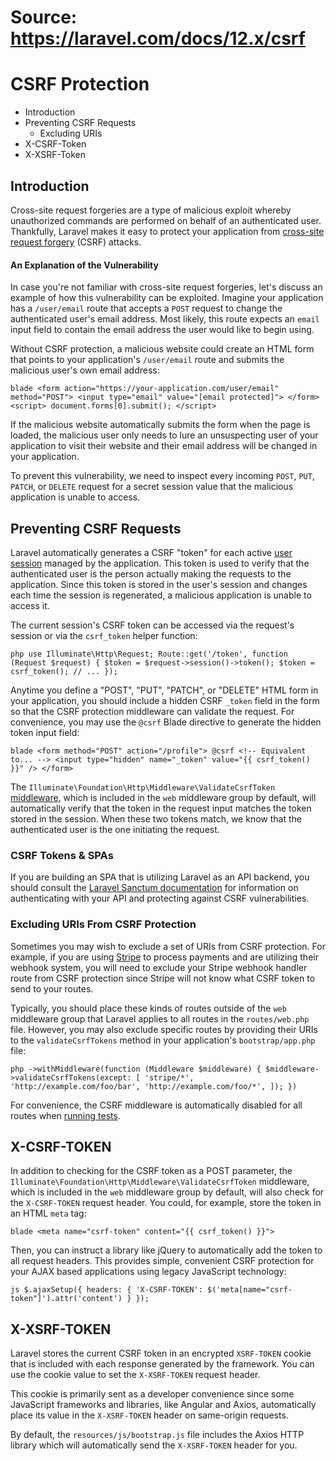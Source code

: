 # Source: https://laravel.com/docs/12.x/csrf

# CSRF Protection

  * Introduction
  * Preventing CSRF Requests
    * Excluding URIs
  * X-CSRF-Token
  * X-XSRF-Token



## Introduction

Cross-site request forgeries are a type of malicious exploit whereby unauthorized commands are performed on behalf of an authenticated user. Thankfully, Laravel makes it easy to protect your application from [cross-site request forgery](https://en.wikipedia.org/wiki/Cross-site_request_forgery) (CSRF) attacks.

#### An Explanation of the Vulnerability

In case you're not familiar with cross-site request forgeries, let's discuss an example of how this vulnerability can be exploited. Imagine your application has a `/user/email` route that accepts a `POST` request to change the authenticated user's email address. Most likely, this route expects an `email` input field to contain the email address the user would like to begin using.

Without CSRF protection, a malicious website could create an HTML form that points to your application's `/user/email` route and submits the malicious user's own email address:

```blade <form action="https://your-application.com/user/email" method="POST"> <input type="email" value="[email protected]"> </form> <script> document.forms[0].submit(); </script> ``` 

If the malicious website automatically submits the form when the page is loaded, the malicious user only needs to lure an unsuspecting user of your application to visit their website and their email address will be changed in your application.

To prevent this vulnerability, we need to inspect every incoming `POST`, `PUT`, `PATCH`, or `DELETE` request for a secret session value that the malicious application is unable to access.

## Preventing CSRF Requests

Laravel automatically generates a CSRF "token" for each active [user session](/docs/12.x/session) managed by the application. This token is used to verify that the authenticated user is the person actually making the requests to the application. Since this token is stored in the user's session and changes each time the session is regenerated, a malicious application is unable to access it.

The current session's CSRF token can be accessed via the request's session or via the `csrf_token` helper function:

```php use Illuminate\Http\Request; Route::get('/token', function (Request $request) { $token = $request->session()->token(); $token = csrf_token(); // ... }); ``` 

Anytime you define a "POST", "PUT", "PATCH", or "DELETE" HTML form in your application, you should include a hidden CSRF `_token` field in the form so that the CSRF protection middleware can validate the request. For convenience, you may use the `@csrf` Blade directive to generate the hidden token input field:

```blade <form method="POST" action="/profile"> @csrf <!-- Equivalent to... --> <input type="hidden" name="_token" value="{{ csrf_token() }}" /> </form> ``` 

The `Illuminate\Foundation\Http\Middleware\ValidateCsrfToken` [middleware](/docs/12.x/middleware), which is included in the `web` middleware group by default, will automatically verify that the token in the request input matches the token stored in the session. When these two tokens match, we know that the authenticated user is the one initiating the request.

### CSRF Tokens & SPAs

If you are building an SPA that is utilizing Laravel as an API backend, you should consult the [Laravel Sanctum documentation](/docs/12.x/sanctum) for information on authenticating with your API and protecting against CSRF vulnerabilities.

### Excluding URIs From CSRF Protection

Sometimes you may wish to exclude a set of URIs from CSRF protection. For example, if you are using [Stripe](https://stripe.com) to process payments and are utilizing their webhook system, you will need to exclude your Stripe webhook handler route from CSRF protection since Stripe will not know what CSRF token to send to your routes.

Typically, you should place these kinds of routes outside of the `web` middleware group that Laravel applies to all routes in the `routes/web.php` file. However, you may also exclude specific routes by providing their URIs to the `validateCsrfTokens` method in your application's `bootstrap/app.php` file:

```php ->withMiddleware(function (Middleware $middleware) { $middleware->validateCsrfTokens(except: [ 'stripe/*', 'http://example.com/foo/bar', 'http://example.com/foo/*', ]); }) ``` 

For convenience, the CSRF middleware is automatically disabled for all routes when [running tests](/docs/12.x/testing).

## X-CSRF-TOKEN

In addition to checking for the CSRF token as a POST parameter, the `Illuminate\Foundation\Http\Middleware\ValidateCsrfToken` middleware, which is included in the `web` middleware group by default, will also check for the `X-CSRF-TOKEN` request header. You could, for example, store the token in an HTML `meta` tag:

```blade <meta name="csrf-token" content="{{ csrf_token() }}"> ``` 

Then, you can instruct a library like jQuery to automatically add the token to all request headers. This provides simple, convenient CSRF protection for your AJAX based applications using legacy JavaScript technology:

```js $.ajaxSetup({ headers: { 'X-CSRF-TOKEN': $('meta[name="csrf-token"]').attr('content') } }); ``` 

## X-XSRF-TOKEN

Laravel stores the current CSRF token in an encrypted `XSRF-TOKEN` cookie that is included with each response generated by the framework. You can use the cookie value to set the `X-XSRF-TOKEN` request header.

This cookie is primarily sent as a developer convenience since some JavaScript frameworks and libraries, like Angular and Axios, automatically place its value in the `X-XSRF-TOKEN` header on same-origin requests.

By default, the `resources/js/bootstrap.js` file includes the Axios HTTP library which will automatically send the `X-XSRF-TOKEN` header for you.
